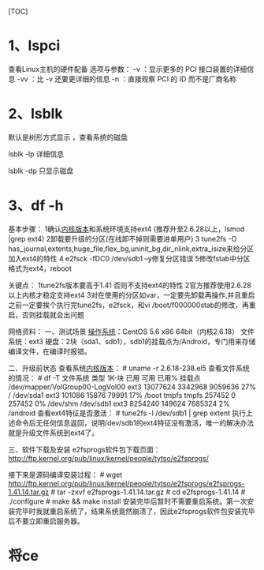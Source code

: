 [TOC]

# 1、lspci	

查看Linux主机的硬件配备
选项与参数：
-v   ：显示更多的 PCI 接口装置的详细信息
-vv ：比 -v 还要更详细的信息
-n   ：直接观察 PCI 的 ID 而不是厂商名称 



# 2、lsblk

 默认是树形方式显示 ，查看系统的磁盘

lsblk -lp	详细信息

lsblk -dp	只显示磁盘

# 3、df -h

 基本步骤：
1确认[内核版本](https://www.baidu.com/s?wd=内核版本&tn=SE_PcZhidaonwhc_ngpagmjz&rsv_dl=gh_pc_zhidao)和系统环境支持ext4 (推荐升至2.6.28以上，lsmod |grep ext4)
2卸载要升级的分区(在线卸不掉则需要进单用户)
3 tune2fs -O has_journal,extents,huge_file,flex_bg,uninit_bg,dir_nlink,extra_isize来给分区加入ext4的特性
4 e2fsck -fDC0 /dev/sdb1 –y修复分区错误
5修改fstab中分区格式为ext4，reboot

关键点：
1tune2fs版本要高于1.41 否则不支持ext4的特性
2官方推荐使用2.6.28以上内核才稳定支持ext4
3对在使用的分区如var，一定要先卸载再操作,并且重启之前一定要挨个执行完tune2fs，e2fsck，和vi /boot/f000000stab的修改，再重启，否则挂载就会出问题

网络资料：
一、测试场景
[操作系统](https://www.baidu.com/s?wd=操作系统&tn=SE_PcZhidaonwhc_ngpagmjz&rsv_dl=gh_pc_zhidao)：CentOS 5.6 x86 64bit（内核2.6.18）
文件系统：ext3
硬盘：2块（sda1、sdb1），sdb1的挂载点为/Android，专门用来存储编译文件，在编译时报错。

二、升级前状态
查看系统[内核版本](https://www.baidu.com/s?wd=内核版本&tn=SE_PcZhidaonwhc_ngpagmjz&rsv_dl=gh_pc_zhidao)：
\# uname -r
2.6.18-238.el5
查看文件系统的情况：
\# df -T
文件系统 类型 1K-块 已用 可用 已用% 挂载点
/dev/mapper/VolGroup00-LogVol00
ext3 13077624 3342968 9059636 27% /
/dev/sda1 ext3 101086 15876 79991 17% /boot
tmpfs tmpfs 257452 0 257452 0% /dev/shm
/dev/sdb1 ext3 8254240 149624 7685324 2% /android
查看ext4特征是否激活：
\# tune2fs -l /dev/sdb1 | grep extent
执行上述命令后无任何信息返回，说明/dev/sdb1的ext4特征没有激活，唯一的解决办法就是升级文件系统到ext4了。

三、软件下载及安装
e2fsprogs软件包下载页面：http://ftp.kernel.org/pub/linux/kernel/people/tytso/e2fsprogs/

接下来是源码编译安装过程：
\# wget http://ftp.kernel.org/pub/linux/kernel/people/tytso/e2fsprogs/e2fsprogs-1.41.14.tar.gz
\# tar -zxvf e2fsprogs-1.41.14.tar.gz
\# cd e2fsprogs-1.41.14
\# ./configure
\# make && make install
安装完毕后暂时不需要重启系统。第一次安装完毕时我就重启系统了，结果系统竟然崩溃了，因此e2fsprogs软件包安装完毕后不要立即重启服务器。 



# 将ce
